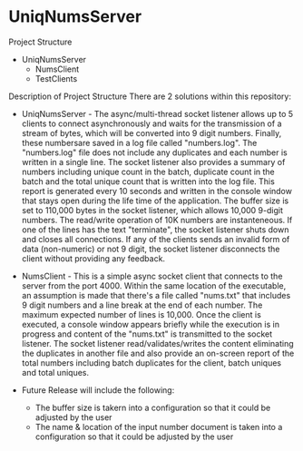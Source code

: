 ﻿# UniqNumsServer
Project Structure
- UniqNumsServer
  - NumsClient
  - TestClients

Description of Project Structure
There are 2 solutions within this repository:

- UniqNumsServer - The async/multi-thread socket listener allows up to 5 clients to connect asynchronously and waits for the transmission of a stream of bytes, which will be converted into 9 digit numbers. Finally, these numbersare saved in a log file called "numbers.log". The "numbers.log" file does not include any duplicates and each number is written in a single line. The socket listener also provides a summary of numbers including unique count in the batch, duplicate count in the batch and the total unique count that is written into the log file. This report is generated every 10 seconds and written in the console window that stays open during the life time of the application. The buffer size is set to 110,000 bytes in the socket listener, which allows 10,000 9-digit numbers. The read/write operation of 10K numbers are instanteneous. If one of the lines has the text "terminate", the socket listener shuts down and closes all connections. If any of the clients sends an invalid form of data (non-numeric) or not 9 digit, the socket listener disconnects the client without providing any feedback.

- NumsClient - This is a simple async socket client that connects to the server from the port 4000. Within the same location of the executable, an assumption is made that there's a file called "nums.txt" that includes 9 digit numbers and a line break at the end of each number. The maximum expected number of lines is 10,000. Once the client is executed, a console window appears briefly while the execution is in progress and content of the "nums.txt" is transmitted to the socket listener. The socket listener read/validates/writes the content eliminating the duplicates in another file and also provide an on-screen report of the total numbers including batch duplicates for the client, batch uniques and total uniques.

- Future Release will include the following:
  - The buffer size is takern into a configuration so that it could be adjusted by the user
  - The name & location of the input number document is taken into a configuration so that it could be adjusted by the user
